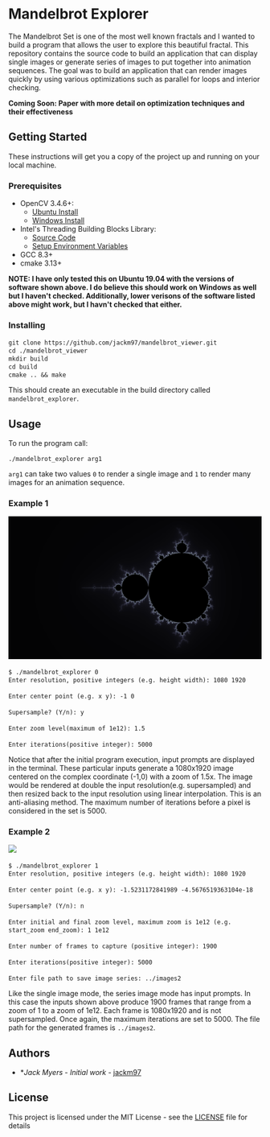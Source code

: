# Mandelbrot Explorer

The Mandelbrot Set is one of the most well known fractals and I wanted to build a program that allows the user to explore this beautiful fractal. This repository contains the source code to build an application that can display single images or generate series of images to put together into animation sequences. The goal was to build an application that can render images quickly by using various optimizations such as parallel for loops and interior checking.

**Coming Soon: Paper with more detail on optimization techniques and their effectiveness**

## Getting Started

These instructions will get you a copy of the project up and running on your local machine.

### Prerequisites

- OpenCV 3.4.6+:
  - [Ubuntu Install](https://docs.opencv.org/4.1.1/d7/d9f/tutorial_linux_install.html)
  - [Windows Install](https://www.learnopencv.com/install-opencv-4-on-windows/)
- Intel's Threading Building Blocks Library:
  - [Source Code](https://github.com/intel/tbb)
  - [Setup Environment Variables](https://software.intel.com/en-us/node/505529)
- GCC 8.3+
- cmake 3.13+

**NOTE: I have only tested this on Ubuntu 19.04 with the versions of software shown above. I do believe this should work on Windows as well but I haven't checked. Additionally, lower verisons of the software listed above might work, but I havn't checked that either.**

### Installing
```
git clone https://github.com/jackm97/mandelbrot_viewer.git
cd ./mandelbrot_viewer
mkdir build
cd build
cmake .. && make
```
This should create an executable in the build directory called `mandelbrot_explorer`.

## Usage
To run the program call:
```
./mandelbrot_explorer arg1
```
`arg1` can take two values `0` to render a single image and `1` to render many images for an animation sequence.

### Example 1
![](./examples/example1.png)
```
$ ./mandelbrot_explorer 0
Enter resolution, positive integers (e.g. height width): 1080 1920

Enter center point (e.g. x y): -1 0

Supersample? (Y/n): y

Enter zoom level(maximum of 1e12): 1.5

Enter iterations(positive integer): 5000
```
Notice that after the initial program execution, input prompts are displayed in the terminal. These particular inputs generate a 1080x1920 image centered on the complex coordinate (-1,0) with a zoom of 1.5x. The image would be rendered at double the input resolution(e.g. supersampled) and then resized back to the input resolution using linear interpolation. This is an anti-aliasing method. The maximum number of iterations before a pixel is considered in the set is 5000.

### Example 2
![](./examples/example2.gif)
```
$ ./mandelbrot_explorer 1
Enter resolution, positive integers (e.g. height width): 1080 1920

Enter center point (e.g. x y): -1.5231172841989 -4.5676519363104e-18

Supersample? (Y/n): n

Enter initial and final zoom level, maximum zoom is 1e12 (e.g. start_zoom end_zoom): 1 1e12

Enter number of frames to capture (positive integer): 1900

Enter iterations(positive integer): 5000

Enter file path to save image series: ../images2
```
Like the single image mode, the series image mode has input prompts. In this case the inputs shown above produce 1900 frames that range from a zoom of 1 to a zoom of 1e12. Each frame is 1080x1920 and is not supersampled. Once again, the maximum iterations are set to 5000. The file path for the generated frames is `../images2`.

## Authors

* **Jack Myers* - *Initial work* - [jackm97](https://github.com/jackm97)

## License

This project is licensed under the MIT License - see the [LICENSE](LICENSE) file for details
